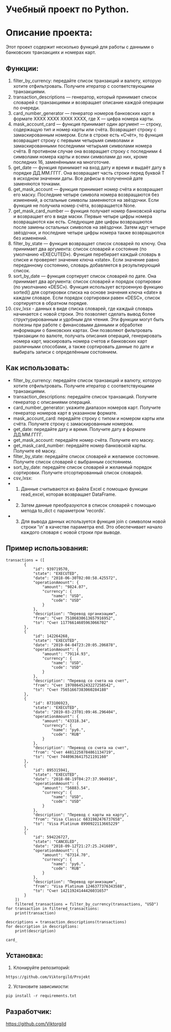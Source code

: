 # Учебный проект по Python.

# Описание проекта:
Этот проект содержит несколько функций для работы с данными о банковских транзакциях и номерах карт.

## Функции:
1. filter_by_currency: передайте список транзакций и валюту, которую хотите отфильтровать. Получите итератор с соответствующими транзакциями.
2. transaction_descriptions — генератор, который принимает список словарей с транзакциями и возвращает описание каждой операции по очереди.
3. card_number_generator — генератор номеров банковских карт в формате XXXX XXXX XXXX XXXX, где X — цифра номера карты.
4. mask_account_card — функция принимает один аргумент — строку, содержащую тип и номер карты или счёта. Возвращает строку с замаскированным номером. Если в строке есть «Счёт», то функция возвращает строку с первыми четырьмя символами и замаскированными последними четырьмя символами номера счёта. В противном случае она возвращает строку с последними 4 символами номера карты и всеми символами до них, кроме последних 16, заменёнными на многоточие.
5. get_date — функция принимает на вход дату и время и выдаёт дату в порядке ДД.ММ.ГГГГ. Она возвращает часть строки перед буквой T в исходном значении даты. Все дефисы в полученной дате заменяются точками.
6. get_mask_account — функция принимает номер счёта и возвращает его маску. Последние четыре символа номера возвращаются без изменений, а остальные символы заменяются на звёздочки. Если функция не получила номер счёта, возвращается None.
7. get_mask_card_number — функция получает номер банковской карты и возвращает его в виде маски. Первые четыре цифры номера возвращаются как есть. Следующие две цифры возвращаются после замены остальных символов на звёздочки. Затем идут четыре звёздочки, и последние четыре цифры номера также возвращаются без изменений.
8. filter_by_state — функция возвращает список словарей по ключу. Она принимает два аргумента: список словарей и состояние (по умолчанию «EXECUTED»). Функция перебирает каждый словарь в списке и проверяет значение ключа «state». Если значение равно переданному состоянию, словарь добавляется в результирующий список.
9. sort_by_date — функция сортирует список словарей по дате. Она принимает два аргумента: список словарей и порядок сортировки (по умолчанию «DESC»). Функция использует встроенную функцию sorted() для сортировки списка на основе значения ключа «date» в каждом словаре. Если порядок сортировки равен «DESC», список сортируется в обратном порядке.
10. csv_lxsx - данных в виде списка словарей, где каждый словарь начинается с новой строки. Это позволяет сделать вывод более структурированным и удобным для чтения.
Эти функции могут быть полезны при работе с финансовыми данными и обработке информации о банковских картах. Они позволяют фильтровать транзакции по валюте, получать описания операций, генерировать номера карт, маскировать номера счетов и банковских карт различными способами, а также сортировать данные по дате и выбирать записи с определённым состоянием.

## Как использовать:
* filter_by_currency: передайте список транзакций и валюту, которую хотите отфильтровать. Получите итератор с соответствующими транзакциями.
* transaction_descriptions: передайте список транзакций. Получите генератор с описаниями операций.
* card_number_generator: укажите диапазон номеров карт. Получите генератор номеров карт в указанном формате.
* mask_account_card: передайте строку с типом и номером карты или счёта. Получите строку с замаскированным номером.
* get_date: передайте дату и время. Получите дату в формате ДД.ММ.ГГГГ.
* get_mask_account: передайте номер счёта. Получите его маску.
* get_mask_card_number: передайте номер банковской карты. Получите её маску.
* filter_by_state: передайте список словарей и желаемое состояние. Получите список словарей с выбранным состоянием.
* sort_by_date: передайте список словарей и желаемый порядок сортировки. Получите отсортированный список словарей.
* csv_lxsx: 
* 1. Данные считываются из файла Excel с помощью функции read_excel, которая возвращает DataFrame.
* 2. Затем данные преобразуются в список словарей с помощью метода to_dict с параметром 'records'.
* 3. Для вывода данных используется функция join с символом новой строки '\n' в качестве параметра end. Это обеспечивает начало каждого словаря с новой строки при выводе.
## Пример использования:
```
transactions = ([
        {
            "id": 939719570,
            "state": "EXECUTED",
            "date": "2018-06-30T02:08:58.425572",
            "operationAmount": {
                "amount": "9824.07",
                "currency": {
                    "name": "USD",
                    "code": "USD"
                }
            },
            "description": "Перевод организации",
            "from": "Счет 75106830613657916952",
            "to": "Счет 11776614605963066702"
        },
        {
            "id": 142264268,
            "state": "EXECUTED",
            "date": "2019-04-04T23:20:05.206878",
            "operationAmount": {
                "amount": "79114.93",
                "currency": {
                    "name": "USD",
                    "code": "USD"
                }
            },
            "description": "Перевод со счета на счет",
            "from": "Счет 19708645243227258542",
            "to": "Счет 75651667383060284188"
        },
        {
            "id": 873106923,
            "state": "EXECUTED",
            "date": "2019-03-23T01:09:46.296404",
            "operationAmount": {
                "amount": "43318.34",
                "currency": {
                    "name": "руб.",
                    "code": "RUB"
                }
            },
            "description": "Перевод со счета на счет",
            "from": "Счет 44812258784861134719",
            "to": "Счет 74489636417521191160"
        },
        {
            "id": 895315941,
            "state": "EXECUTED",
            "date": "2018-08-19T04:27:37.904916",
            "operationAmount": {
                "amount": "56883.54",
                "currency": {
                    "name": "USD",
                    "code": "USD"
                }
            },
            "description": "Перевод с карты на карту",
            "from": "Visa Classic 6831982476737658",
            "to": "Visa Platinum 8990922113665229"
        },
        {
            "id": 594226727,
            "state": "CANCELED",
            "date": "2018-09-12T21:27:25.241689",
            "operationAmount": {
                "amount": "67314.70",
                "currency": {
                    "name": "руб.",
                    "code": "RUB"
                }
            },
            "description": "Перевод организации",
            "from": "Visa Platinum 1246377376343588",
            "to": "Счет 14211924144426031657"
        }
    ])
    filtered_transactions = filter_by_currency(transactions, "USD")
for transaction in filtered_transactions:
    print(transaction)

descriptions = transaction_descriptions(transactions)
for description in descriptions:
    print(description)

card_
```

## Установка:
1. Клонируйте репозиторий:
```
https://github.com/Viktorgild/Projekt
```
2. Установите зависимости:
```
pip install -r requirements.txt
```

## Разработчик:

https://github.com/Viktorgild


